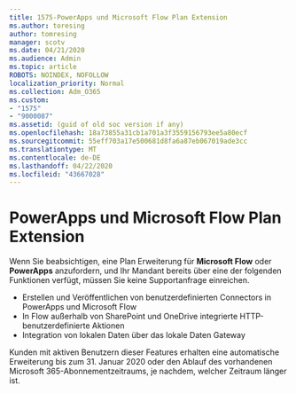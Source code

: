 ```yaml
---
title: 1575-PowerApps und Microsoft Flow Plan Extension
ms.author: toresing
author: tomresing
manager: scotv
ms.date: 04/21/2020
ms.audience: Admin
ms.topic: article
ROBOTS: NOINDEX, NOFOLLOW
localization_priority: Normal
ms.collection: Adm_O365
ms.custom:
- "1575"
- "9000087"
ms.assetid: (guid of old soc version if any)
ms.openlocfilehash: 18a73855a31cb1a701a3f3559156793ee5a80ecf
ms.sourcegitcommit: 55eff703a17e500681d8fa6a87eb067019ade3cc
ms.translationtype: MT
ms.contentlocale: de-DE
ms.lasthandoff: 04/22/2020
ms.locfileid: "43667028"
---
```

# <a name="powerapps-and-microsoft-flow-plan-extension"></a>PowerApps und Microsoft Flow Plan Extension

Wenn Sie beabsichtigen, eine Plan Erweiterung für **Microsoft Flow** oder **PowerApps** anzufordern, und Ihr Mandant bereits über eine der folgenden Funktionen verfügt, müssen Sie keine Supportanfrage einreichen.

- Erstellen und Veröffentlichen von benutzerdefinierten Connectors in PowerApps und Microsoft Flow
- In Flow außerhalb von SharePoint und OneDrive integrierte HTTP-benutzerdefinierte Aktionen
- Integration von lokalen Daten über das lokale Daten Gateway

Kunden mit aktiven Benutzern dieser Features erhalten eine automatische Erweiterung bis zum 31. Januar 2020 oder den Ablauf des vorhandenen Microsoft 365-Abonnementzeitraums, je nachdem, welcher Zeitraum länger ist.